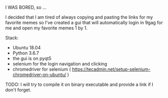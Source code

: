 I WAS BORED, so ...

I decided that I am tired of always copying and pasting the links for my favorite memes
so I've created a gui that will automatically login in 9gag for me and open my favorite memes 1 by 1.

Stack:
- Ubuntu 18.04
- Python 3.6.7
- the gui is on pyqt5
- selenium for the login navigation and clicking
- chromedriver for selenium ( https://tecadmin.net/setup-selenium-chromedriver-on-ubuntu/ )

TODO: I will try to compile it on binary executable and provide a link if I don't forget.
